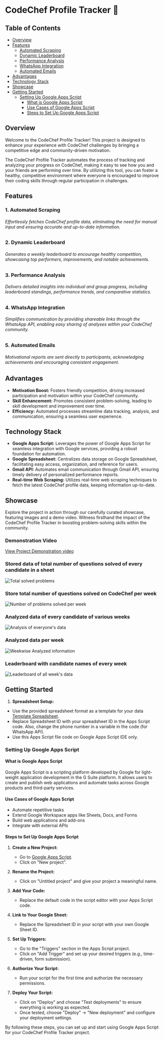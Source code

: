 # CodeChef Profile Tracker 🚀

## Table of Contents
- [Overview](#overview)
- [Features](#features)
  - [Automated Scraping](#1-automated-scraping)
  - [Dynamic Leaderboard](#2-dynamic-leaderboard)
  - [Performance Analysis](#3-performance-analysis)
  - [WhatsApp Integration](#4-whatsapp-integration)
  - [Automated Emails](#5-automated-emails)
- [Advantages](#advantages)
- [Technology Stack](#technology-stack)
- [Showcase](#showcase)
- [Getting Started](#getting-started)
  - [Setting Up Google Apps Script](#setting-up-google-apps-script)
    - [What is Google Apps Script](#what-is-google-apps-script)
    - [Use Cases of Google Apps Script](#use-cases-of-google-apps-script)
    - [Steps to Set Up Google Apps Script](#steps-to-set-up-google-apps-script)
  
## Overview
Welcome to the CodeChef Profile Tracker! This project is designed to enhance your experience with CodeChef challenges by bringing a competitive edge and community-driven motivation. 

The CodeChef Profile Tracker automates the process of tracking and analyzing your progress on CodeChef, making it easy to see how you and your friends are performing over time. By utilizing this tool, you can foster a healthy, competitive environment where everyone is encouraged to improve their coding skills through regular participation in challenges.


## Features

### 1. Automated Scraping
###### Effortlessly fetches CodeChef profile data, eliminating the need for manual input and ensuring accurate and up-to-date information.

### 2. Dynamic Leaderboard
###### Generates a weekly leaderboard to encourage healthy competition, showcasing top performers, improvements, and notable achievements.

### 3. Performance Analysis
###### Delivers detailed insights into individual and group progress, including leaderboard standings, performance trends, and comparative statistics.

### 4. WhatsApp Integration
###### Simplifies communication by providing shareable links through the WhatsApp API, enabling easy sharing of analyses within your CodeChef community.

### 5. Automated Emails
###### Motivational reports are sent directly to participants, acknowledging achievements and encouraging consistent engagement.

## Advantages

- **Motivation Boost:** Fosters friendly competition, driving increased participation and motivation within your CodeChef community.
- **Skill Enhancement:** Promotes consistent problem-solving, leading to skill development and improvement over time.
- **Efficiency:** Automated processes streamline data tracking, analysis, and communication, ensuring a seamless user experience.

## Technology Stack

- **Google Apps Script:** Leverages the power of Google Apps Script for seamless integration with Google services, providing a robust foundation for automation.
- **Google Spreadsheet:** Centralizes data storage on Google Spreadsheet, facilitating easy access, organization, and reference for users.
- **Gmail API:** Automates email communication through Gmail API, ensuring timely delivery of personalized performance reports.
- **Real-time Web Scraping:** Utilizes real-time web scraping techniques to fetch the latest CodeChef profile data, keeping information up-to-date.

## Showcase

Explore the project in action through our carefully curated showcase, featuring images and a demo video. Witness firsthand the impact of the CodeChef Profile Tracker in boosting problem-solving skills within the community.

### Demonstration Video
[View Project Demonstration video](codechef.mp4)

### Stored data of total number of questions solved of every candidate in a sheet
![Total solved problems](Codechef.png)

### Store total number of questions solved on CodeChef per week
![Number of problems solved per week](Codechef_week_wise.png)

### Analyzed data of every candidate of various weeks
![Analysis of everyone's data](Analysis.png)

### Analyzed data per week
![Weekwise Analyzed information](Analysis_week_wise.png)

### Leaderboard with candidate names of every week
![Leaderboard of all week's data](Leaderboard.png)

## Getting Started

1. **Spreadsheet Setup:**
- Use the provided spreadsheet format as a template for your data [Template Spreadsheet](https://docs.google.com/spreadsheets/d/1DrZb8kZnnuUaxhDk4-R5SFUAyrjcJh35PiF7let53Yg/edit?usp=sharing).
- Replace Spreadsheet ID with your spreadsheet ID in the Apps Script code. Also, change the phone number in a variable in the code (for WhatsApp API).
- Use this Apps Script file code on Google Apps Script IDE only.

### Setting Up Google Apps Script

#### What is Google Apps Script

Google Apps Script is a scripting platform developed by Google for light-weight application development in the G Suite platform. It allows users to create and publish web applications and automate tasks across Google products and third-party services.

#### Use Cases of Google Apps Script

- Automate repetitive tasks
- Extend Google Workspace apps like Sheets, Docs, and Forms
- Build web applications and add-ons
- Integrate with external APIs

#### Steps to Set Up Google Apps Script

1. **Create a New Project:**
   - Go to [Google Apps Script](https://script.google.com/).
   - Click on "New project".

2. **Rename the Project:**
   - Click on "Untitled project" and give your project a meaningful name.

3. **Add Your Code:**
   - Replace the default code in the script editor with your Apps Script code.

4. **Link to Your Google Sheet:**
   - Replace the Spreadsheet ID in your script with your own Google Sheet ID.

5. **Set Up Triggers:**
   - Go to the "Triggers" section in the Apps Script project.
   - Click on "Add Trigger" and set up your desired triggers (e.g., time-driven, form submission).

6. **Authorize Your Script:**
   - Run your script for the first time and authorize the necessary permissions.

7. **Deploy Your Script:**
   - Click on "Deploy" and choose "Test deployments" to ensure everything is working as expected.
   - Once tested, choose "Deploy" -> "New deployment" and configure your deployment settings.

By following these steps, you can set up and start using Google Apps Script for your CodeChef Profile Tracker project.

